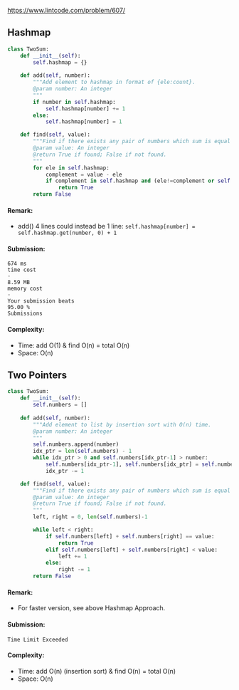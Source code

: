 https://www.lintcode.com/problem/607/

## Hashmap

```python
class TwoSum:
    def __init__(self):
        self.hashmap = {}
    
    def add(self, number):
        """Add element to hashmap in format of {ele:count}. 
        @param number: An integer
        """
        if number in self.hashmap:
            self.hashmap[number] += 1
        else:
            self.hashmap[number] = 1

    def find(self, value):
        """Find if there exists any pair of numbers which sum is equal to the value.
        @param value: An integer
        @return True if found; False if not found.
        """
        for ele in self.hashmap:
            complement = value - ele
            if complement in self.hashmap and (ele!=complement or self.hashmap[ele]>1):
                return True
        return False
```
#### Remark:
- add() 4 lines could instead be 1 line: `self.hashmap[number] = self.hashmap.get(number, 0) + 1`
#### Submission:
```
674 ms
time cost
·
8.59 MB
memory cost
·
Your submission beats
95.00 %
Submissions
```
#### Complexity:
- Time: add O(1) & find O(n) = total O(n)
- Space: O(n)

## Two Pointers
```python
class TwoSum:
    def __init__(self):
        self.numbers = []
    
    def add(self, number):
        """Add element to list by insertion sort with O(n) time. 
        @param number: An integer
        """
        self.numbers.append(number)
        idx_ptr = len(self.numbers) - 1
        while idx_ptr > 0 and self.numbers[idx_ptr-1] > number:
            self.numbers[idx_ptr-1], self.numbers[idx_ptr] = self.numbers[idx_ptr], self.numbers[idx_ptr-1]
            idx_ptr -= 1

    def find(self, value):
        """Find if there exists any pair of numbers which sum is equal to the value.
        @param value: An integer
        @return True if found; False if not found.
        """
        left, right = 0, len(self.numbers)-1

        while left < right:
            if self.numbers[left] + self.numbers[right] == value:
                return True
            elif self.numbers[left] + self.numbers[right] < value:
                left += 1
            else:
                right -= 1
        return False
```
#### Remark:
- For faster version, see above Hashmap Approach.
#### Submission:
```
Time Limit Exceeded
```
#### Complexity:
- Time: add O(n) (insertion sort) & find O(n) = total O(n)
- Space: O(n)

